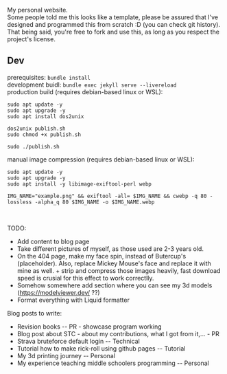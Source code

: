 My personal website. <br/>
Some people told me this looks like a template, please be assured that I've designed and programmed this from scratch :D (you can check git history). That being said, you're free to fork and use this, as long as you respect the project's license.

## Dev

prerequisites: `bundle install` <br/>
development buidl: `bundle exec jekyll serve --livereload` <br/>
production build (requires debian-based linux or WSL):

```
sudo apt update -y
sudo apt upgrade -y
sudo apt install dos2unix

dos2unix publish.sh
sudo chmod +x publish.sh

sudo ./publish.sh
```

manual image compression (requires debian-based linux or WSL):

```
sudo apt update -y
sudo apt upgrade -y
sudo apt install -y libimage-exiftool-perl webp

IMG_NAME="example.png" && exiftool -all= $IMG_NAME && cwebp -q 80 -lossless -alpha_q 80 $IMG_NAME -o $IMG_NAME.webp
```

<br/>

TODO:

- Add content to blog page
- Take different pictures of myself, as those used are 2-3 years old.
- On the 404 page, make my face spin, instead of Butercup's (placeholder). Also, replace Mickey Mouse's face and replace it with mine as well. + strip and compress those images heavily, fast download speed is crusial for this effect to work correctlly.
- Somehow somewhere add section where you can see my 3d models (https://modelviewer.dev/ ??)
- Format everything with Liquid formatter

Blog posts to write:

- Revision books -- PR - showcase program working
- Blog post about STC - about my contributions, what I got from it,... - PR
- Strava bruteforce default login -- Technical
- Tutorial how to make rick-roll using github pages -- Tutorial
- My 3d printing journey -- Personal
- My experience teaching middle schoolers programming -- Personal
